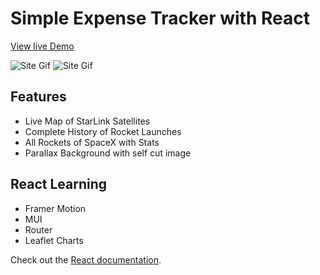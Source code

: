 # Simple Expense Tracker with React

[View live Demo](https://saadamirpk.github.io/space-explore/)

![Site Gif](/src/space-gif.gif)
![Site Gif](/src/space2-gif.gif)

## Features
- Live Map of StarLink Satellites
- Complete History of Rocket Launches
- All Rockets of SpaceX with Stats
- Parallax Background with self cut image

## React Learning
- Framer Motion
- MUI
- Router
- Leaflet Charts

Check out the [React documentation](https://reactjs.org/).
